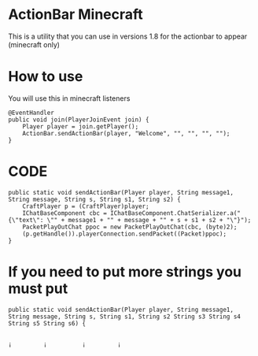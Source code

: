 # ActionBar Minecraft
This is a utility that you can use in versions 1.8 for the actionbar to appear (minecraft only)

# How to use
You will use this in minecraft listeners

    @EventHandler
    public void join(PlayerJoinEvent join) {
        Player player = join.getPlayer();
        ActionBar.sendActionBar(player, "Welcome", "", "", "", "");
    }

# CODE 

    public static void sendActionBar(Player player, String message1, String message, String s, String s1, String s2) {
        CraftPlayer p = (CraftPlayer)player;
        IChatBaseComponent cbc = IChatBaseComponent.ChatSerializer.a("{\"text\": \"" + message1 + "" + message + "" + s + s1 + s2 + "\"}");
        PacketPlayOutChat ppoc = new PacketPlayOutChat(cbc, (byte)2);
        (p.getHandle()).playerConnection.sendPacket((Packet)ppoc);
    }

# If you need to put more strings you must put
 
    public static void sendActionBar(Player player, String message1, String message, String s, String s1, String s2 String s3 String s4 String s5 String s6) {

                                                                                                                           ¡         ¡          ¡         ¡
